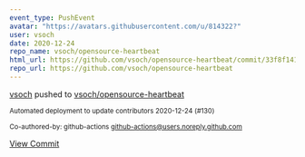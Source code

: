 ```yaml
---
event_type: PushEvent
avatar: "https://avatars.githubusercontent.com/u/814322?"
user: vsoch
date: 2020-12-24
repo_name: vsoch/opensource-heartbeat
html_url: https://github.com/vsoch/opensource-heartbeat/commit/33f8f14145e31c39e00435e2aae6f9ac80745ab6
repo_url: https://github.com/vsoch/opensource-heartbeat
---
```


<a href='https://github.com/vsoch' target='_blank'>vsoch</a> pushed to <a href='https://github.com/vsoch/opensource-heartbeat' target='_blank'>vsoch/opensource-heartbeat</a>

<small>Automated deployment to update contributors 2020-12-24 (#130)

Co-authored-by: github-actions <github-actions@users.noreply.github.com></small>

<a href='https://github.com/vsoch/opensource-heartbeat/commit/33f8f14145e31c39e00435e2aae6f9ac80745ab6' target='_blank'>View Commit</a>